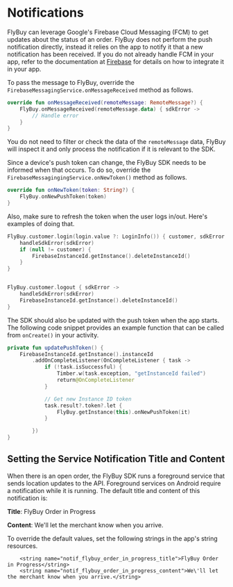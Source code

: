 # Notifications

FlyBuy can leverage Google's Firebase Cloud Messaging (FCM) to get updates about the status of an order. FlyBuy does not perform the push notification directly, instead it relies on the app to notify it that a new notification has been received. If you do not already handle FCM in your app, refer to the documentation at [Firebase](https://firebase.google.com) for details on how to integrate it in your app.

To pass the message to FlyBuy, override the `FirebaseMessagingService.onMessageReceived` method as follows.

```kotlin
override fun onMessageReceived(remoteMessage: RemoteMessage?) {
    FlyBuy.onMessageReceived(remoteMessage.data) { sdkError ->
        // Handle error
    }
}
```

You do not need to filter or check the data of the `remoteMessage` data, FlyBuy will inspect it and only process the notification if it is relevant to the SDK.

Since a device's push token can change, the FlyBuy SDK needs to be informed when that occurs. To do so, override the `FirebaseMessagingingService.onNewToken()` method as follows.

```kotlin
override fun onNewToken(token: String?) {
    FlyBuy.onNewPushToken(token)
}
```

Also, make sure to refresh the token when the user logs in/out. Here's examples of doing that.

```kotlin
FlyBuy.customer.login(login.value ?: LoginInfo()) { customer, sdkError ->
    handleSdkError(sdkError)
    if (null != customer) {
        FirebaseInstanceId.getInstance().deleteInstanceId()
    }
}


FlyBuy.customer.logout { sdkError ->
    handleSdkError(sdkError)
    FirebaseInstanceId.getInstance().deleteInstanceId()
}
```

The SDK should also be updated with the push token when the app starts. The following code snippet provides an example function that can be called from `onCreate()` in your activity.

```kotlin
private fun updatePushToken() {
    FirebaseInstanceId.getInstance().instanceId
        .addOnCompleteListener(OnCompleteListener { task ->
            if (!task.isSuccessful) {
                Timber.w(task.exception, "getInstanceId failed")
                return@OnCompleteListener
            }

            // Get new Instance ID token
            task.result?.token?.let {
                FlyBuy.getInstance(this).onNewPushToken(it)
            }

        })
}
```

## Setting the Service Notification Title and Content

When there is an open order, the FlyBuy SDK runs a foreground service that sends location updates to the API. Foreground services on Android require a notification while it is running. The default title and content of this notification is:

**Title**: FlyBuy Order in Progress

**Content**: We'll let the merchant know when you arrive.

To override the default values, set the following strings in the app's string resources.

```
    <string name="notif_flybuy_order_in_progress_title">FlyBuy Order in Progress</string>
    <string name="notif_flybuy_order_in_progress_content">We\'ll let the merchant know when you arrive.</string>
```
